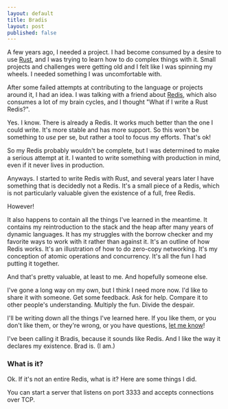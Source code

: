 ```yaml
---
layout: default
title: Bradis
layout: post
published: false
---
```


A few years ago, I needed a project. I had become consumed by a desire to use
[Rust](https://www.rust-lang.org/), and I was trying to learn how to do complex
things with it. Small projects and challenges were getting old and I felt like
I was spinning my wheels. I needed something I was uncomfortable with.

After some failed attempts at contributing to the language or projects around
it, I had an idea. I was talking with a friend about [Redis](https://redis.io),
which also consumes a lot of my brain cycles, and I thought "What if I write a
Rust Redis?".

Yes. I know. There is already a Redis. It works much better than the one I
could write. It's more stable and has more support. So this won't be something
to *use* per se, but rather a tool to focus my efforts. That's ok!

So my Redis probably wouldn't be complete, but I was determined to make a
serious attempt at it. I wanted to write something with production in mind,
even if it never lives in production.

Anyways. I started to write Redis with Rust, and several years later I have
something that is decidedly not a Redis. It's a small piece of a Redis, which
is not particularly valuable given the existence of a full, free Redis.

However!

It also happens to contain all the things I've learned in the meantime. It
contains my reintroduction to the stack and the heap after many years of
dynamic languages. It has my struggles with the borrow checker and my favorite
ways to work with it rather than against it. It's an outline of how Redis
works. It's an illustration of how to do zero-copy networking. It's my
conception of atomic operations and concurrency. It's all the fun I had putting
it together.

And that's pretty valuable, at least to me. And hopefully someone else.

I've gone a long way on my own, but I think I need more now. I'd like to share
it with someone. Get some feedback. Ask for help. Compare it to other people's
understanding. Multiply the fun. Divide the despair.

I'll be writing down all the things I've learned here. If you like them, or you
don't like them, or they're wrong, or you have questions, <a
href="https://hachyderm.io/@braddunbar" target="_blank">let me know</a>!

I've been calling it Bradis, because it sounds like Redis. And I like the way
it declares my existence. Brad is. (I am.)

### What is it?

Ok. If it's not an entire Redis, what is it? Here are some things I did.

You can start a server that listens on port 3333 and accepts connections
over TCP.
